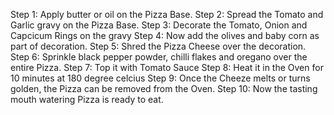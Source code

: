 Step 1: Apply butter or oil on the Pizza Base.
Step 2: Spread the Tomato and Garlic gravy on the Pizza Base. 
Step 3: Decorate the Tomato, Onion and Capcicum Rings on the gravy
Step 4: Now add the olives and baby corn as part of decoration. 
Step 5: Shred the Pizza Cheese over the decoration. 
Step 6: Sprinkle black pepper powder, chilli flakes and oregano over the entire Pizza.
Step 7: Top it with Tomato Sauce
Step 8: Heat it in the Oven for 10 minutes at 180 degree celcius
Step 9: Once the Cheeze melts or turns golden, the Pizza can be removed from the Oven.
Step 10: Now the tasting mouth watering  Pizza is ready to eat. 